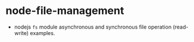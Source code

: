 # node-file-management

- nodejs `fs` module asynchronous and synchronous file operation (read-write) examples.
